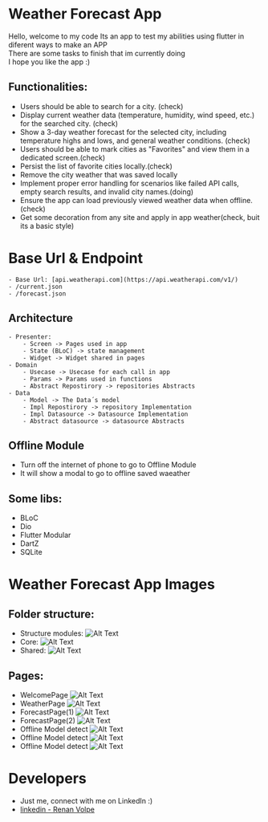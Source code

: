 # Weather Forecast App

Hello, welcome to my code
Its an app to test my abilities using flutter in diferent ways to make an APP \
There are some tasks to finish that im currently doing \
I hope you like the app :)


## Functionalities:
- Users should be able to search for a city. (check)
- Display current weather data (temperature, humidity, wind speed, etc.) for the searched city. (check)
- Show a 3-day weather forecast for the selected city, including temperature highs and lows, and general weather conditions. (check)
- Users should be able to mark cities as "Favorites" and view them in a dedicated screen.(check)
- Persist the list of favorite cities locally.(check)
- Remove the city weather that was saved locally
- Implement proper error handling for scenarios like failed API calls, empty search results, and invalid city names.(doing)
- Ensure the app can load previously viewed weather data when offline.(check)
- Get some decoration from any site and apply in app weather(check, buit its a basic style)

# Base Url & Endpoint
    - Base Url: [api.weatherapi.com](https://api.weatherapi.com/v1/)
    - /current.json
    - /forecast.json

## Architecture
    - Presenter:
        - Screen -> Pages used in app
        - State (BLoC) -> state management
        - Widget -> Widget shared in pages
    - Domain
        - Usecase -> Usecase for each call in app
        - Params -> Params used in functions
        - Abstract Repostirory -> repositories Abstracts
    - Data
        - Model -> The Data´s model
        - Impl Repostirory -> repository Implementation 
        - Impl Datasource -> Datasource Implementation
        - Abstract datasource -> datasource Abstracts

## Offline Module
- Turn off the internet of phone to go to Offline Module
- It will show a modal to go to offline saved waeather


## Some libs:
- BLoC
- Dio
- Flutter Modular
- DartZ
- SQLite

# Weather Forecast App Images

## Folder structure: 

- Structure modules:
 ![Alt Text](https://i.ibb.co/K5y9BqK/structre-folders.png) 
- Core:
 ![Alt Text](https://i.ibb.co/QpZwjcr/core-folder.png) 
- Shared:
 ![Alt Text](https://i.ibb.co/RYt24zN/shared-folder.png) 

## Pages:
- WelcomePage
![Alt Text](https://i.ibb.co/N7GCyVD/home-page.png) 
- WeatherPage
![Alt Text](https://i.ibb.co/FDB9Lyy/weather-page.png) 
- ForecastPage(1)
![Alt Text](https://i.ibb.co/gJSb9Z7/forecast-1.png) 
- ForecastPage(2)
![Alt Text](https://i.ibb.co/YQcG34j/forecast-2.png) 
- Offline Model detect
![Alt Text](https://i.ibb.co/CbxThJD/internet-detect.png) 
- Offline Model detect
![Alt Text](https://i.ibb.co/0CTr3mK/offline-page.png) 
- Offline Model detect
![Alt Text](https://i.ibb.co/db24Yty/offline-saved-city.png) 

# Developers 
- Just me, connect with me on LinkedIn :)
- [linkedin - Renan Volpe](https://www.linkedin.com/in/renanvolpe/)






